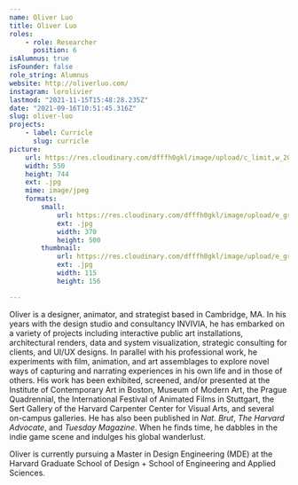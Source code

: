 ```yaml
---
name: Oliver Luo
title: Oliver Luo
roles:
    - role: Researcher
      position: 6
isAlumnus: true
isFounder: false
role_string: Alumnus
website: http://oliverluo.com/
instagram: lorolivier
lastmod: "2021-11-15T15:48:28.235Z"
date: "2021-09-16T10:51:45.316Z"
slug: oliver-luo
projects:
    - label: Curricle
      slug: curricle
picture:
    url: https://res.cloudinary.com/dfffh0gkl/image/upload/c_limit,w_2000,h_2000/e_grayscale/v1629122127/oliver_d76c6d4720.jpg
    width: 550
    height: 744
    ext: .jpg
    mime: image/jpeg
    formats:
        small:
            url: https://res.cloudinary.com/dfffh0gkl/image/upload/e_grayscale/v1629122127/small_oliver_d76c6d4720.jpg
            ext: .jpg
            width: 370
            height: 500
        thumbnail:
            url: https://res.cloudinary.com/dfffh0gkl/image/upload/e_grayscale/v1629122127/thumbnail_oliver_d76c6d4720.jpg
            ext: .jpg
            width: 115
            height: 156

---
```

Oliver is a designer, animator, and strategist based in Cambridge, MA. In his years with the design studio and consultancy INVIVIA, he has embarked on a variety of projects including interactive public art installations, architectural renders, data and system visualization, strategic consulting for clients, and UI/UX designs. In parallel with his professional work, he experiments with film, animation, and art assemblages to explore novel ways of capturing and narrating experiences in his own life and in those of others. His work has been exhibited, screened, and/or presented at the Institute of Contemporary Art in Boston, Museum of Modern Art, the Prague Quadrennial, the International Festival of Animated Films in Stuttgart, the Sert Gallery of the Harvard Carpenter Center for Visual Arts, and several on-campus galleries. He has also been published in *Nat. Brut*, *The Harvard Advocate*, and *Tuesday Magazine*. When he finds time, he dabbles in the indie game scene and indulges his global wanderlust.

Oliver is currently pursuing a Master in Design Engineering (MDE) at the Harvard Graduate School of Design + School of Engineering and Applied Sciences.